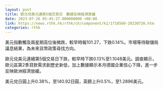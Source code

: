 ```yaml
---
layout: post
title: 歐元兌美元連跌5個交易日　數據反映經濟放緩
date: 2023-07-26 05:45:27.000000000 +08:00
link: https://news.rthk.hk/rthk/ch/component/k2/1710560-20230726.htm
categories: rthk
---
```


美元指數觸及兩星期高位後微跌，較早時報101.27，下跌0.14%。市場等待聯儲局議息結果，為未來貨幣政策尋找方向。

歐元兌美元連續第5個交易日下跌，較早時下跌0.13%至1.1048美元。調查顯示，歐元區第2季貸款需求創歷史新低，加上數據顯示本月德國企業信心下降，進一步反映歐洲經濟放緩。

美元兌日圓上升0.38%，至140.92日圓，英鎊上升0.5%，至1.2896美元。
